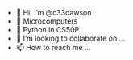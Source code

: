 - 👋 Hi, I’m @c33dawson
- 👀 Microcomputers
- 🌱 Python in CS50P
- 💞️ I’m looking to collaborate on ...
- 📫 How to reach me ...

<!---
c33dawson/c33dawson is a ✨ special ✨ repository because its `README.md` (this file) appears on your GitHub profile.
You can click the Preview link to take a look at your changes.
--->
